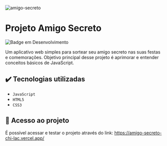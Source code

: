 ![amigo-secreto](https://github.com/user-attachments/assets/7aa2bb7f-c365-4bb7-a22b-22f09bde5286)
# Projeto Amigo Secreto
![Badge em Desenvolvimento](http://img.shields.io/static/v1?label=STATUS&message=EM%20DESENVOLVIMENTO&color=GREEN&style=for-the-badge)

Um aplicativo web simples para sortear seu amigo secreto nas suas festas e comemorações. Objetivo principal desse projeto é aprimorar e entender conceitos básicos de JavaScript.

## ✔️ Tecnologias utilizadas

- ``JavaScript``
- ``HTML5``
- ``CSS3``

## 📁 Acesso ao projeto

É possível acessar e testar o projeto através do link: https://amigo-secreto-chi-lac.vercel.app/
